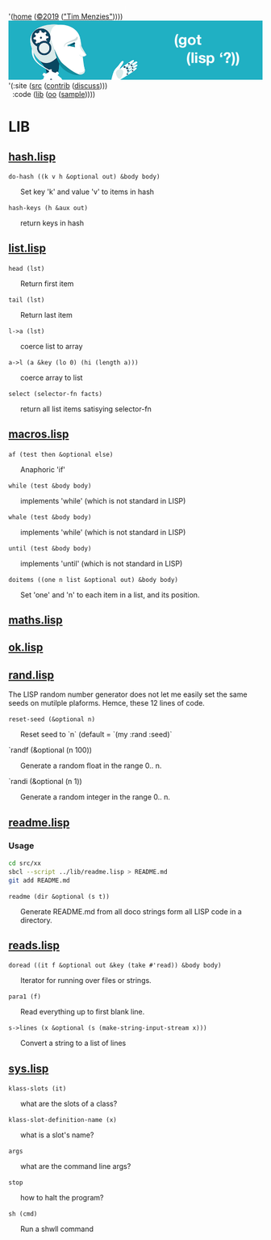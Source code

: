 <a name=top></a>
'([home](https://github.com/timm/lisp/blob/master/README.md#top) 
([&copy;2019](https://github.com/timm/lisp/blob/master/LICENSE.md) 
(["Tim Menzies"](http://menzies.us)))))
<img width=1 height=25 src="https://github.com/timm/lisp/blob/master/etc/img/FFFFFF.png">
<a href="https://github.com/timm/lisp/blob/master/README.md#top">
<img src="https://raw.githubusercontent.com/timm/lisp/master/etc/img/gotlisp.png" ></a><br>
'(:site ([src](http://github.com/timm/lisp) 
([contrib](https://github.com/timm/lisp/blob/master/CONTRIBUTING.md)
([discuss](https://github.com/timm/lisp/issues))))      
&nbsp;&nbsp;:code ([lib](https://github.com/timm/lisp/tree/master/src/lib/README.md#top)
([oo](https://github.com/timm/lisp/tree/master/src/oo/README.md#top)
([sample](https://github.com/timm/lisp/tree/master/src/sample/README.md#top)))))

# LIB




## [hash.lisp](hash.lisp)


`do-hash ((k v h &optional out) &body body)`

<ul>   Set key 'k' and value 'v' to items in hash
</ul>

`hash-keys (h &aux out)`

<ul>   return keys in hash
</ul>


## [list.lisp](list.lisp)


`head (lst)`

<ul>   Return first item
</ul>

`tail (lst)`

<ul>   Return last item
</ul>

`l->a (lst)`

<ul>   coerce list to array
</ul>

`a->l (a &key (lo 0) (hi (length a)))`

<ul>   coerce array to list
</ul>

`select (selector-fn facts)`

<ul>   return all list items satisying selector-fn
</ul>


## [macros.lisp](macros.lisp)


`af (test then &optional else)`

<ul>   Anaphoric 'if'
</ul>

`while (test &body body)`

<ul>   implements 'while' (which is not standard in LISP)
</ul>

`whale (test &body body)`

<ul>   implements 'while' (which is not standard in LISP)
</ul>

`until (test &body body)`

<ul>   implements 'until' (which is not standard in LISP)
</ul>

`doitems ((one n list &optional out) &body body)`

<ul>   Set 'one' and 'n' to each item in a list, and its position.
</ul>


## [maths.lisp](maths.lisp)



## [ok.lisp](ok.lisp)



## [rand.lisp](rand.lisp)



The LISP random number generator does not let me
easily set the same seeds on mutilple plaforms. Hemce,
these 12 lines of code.

`reset-seed (&optional n)`

<ul>Reset seed to `n` (default = `(my :rand :seed)`</ul>

`randf (&optional (n 100))

<ul>Generate a random float in the range 0.. n. </ul>

`randi (&optional (n 1))

<ul>Generate a random integer in the range 0.. n. </ul>




## [readme.lisp](readme.lisp)



### Usage

```bash
cd src/xx
sbcl --script ../lib/readme.lisp > README.md
git add README.md
``` 



`readme (dir &optional (s t))`

<ul>   
Generate README.md from all doco strings 
  form all LISP code in a directory.
</ul>


## [reads.lisp](reads.lisp)


`doread ((it f &optional out &key (take #'read)) &body body)`

<ul>   Iterator for running over files or strings.
</ul>

`para1 (f)`

<ul>   Read everything up to first blank line.
</ul>

`s->lines (x &optional (s (make-string-input-stream x)))`

<ul>   Convert a string to a list of lines
</ul>


## [sys.lisp](sys.lisp)


`klass-slots (it)`

<ul>   what are the slots of a class?
</ul>

`klass-slot-definition-name (x)`

<ul>   what is a slot's name?
</ul>

`args `

<ul>   what are the command line args?
</ul>

`stop `

<ul>   how to halt the program?
</ul>

`sh (cmd)`

<ul>   Run a shwll command
</ul>
